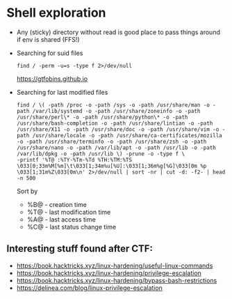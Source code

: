# Shell exploration

- Any (sticky) directory without read is good place to pass things around if env is shared (FFS!)

- Searching for suid files
  ```shell
  find / -perm -u=s -type f 2>/dev/null
  ```
  https://gtfobins.github.io

- Searching for last modified files
  ```shell
  find / \( -path /proc -o -path /sys -o -path /usr/share/man -o -path /var/lib/systemd -o -path /usr/share/zoneinfo -o -path /usr/share/perl\* -o -path /usr/share/python\* -o -path /usr/share/bash-completion -o -path /usr/share/lintian -o -path /usr/share/X11 -o -path /usr/share/doc -o -path /usr/share/vim -o -path /usr/share/locale -o -path /usr/share/ca-certificates/mozilla -o -path /usr/share/terminfo -o -path /usr/share/zsh -o -path /usr/share/nano -o -path /var/lib/apt -o -path /usr/lib -o -path /var/lib/dpkg -o -path /usr/lib \) -prune -o -type f \
  -printf '%T@ :%TY-%Tm-%Td %TH:%TM:%TS \033[0;33m%M[%m]\t\033[1;34m%u[%U]:\033[1;36m%g[%G]\033[0m %p \033[1;31m%Z\033[0m\n' 2>/dev/null | sort -nr | cut -d: -f2- | head -n 500
  ```
  Sort by
  - %B@ - creation time
  - %T@ - last modification time
  - %A@ - last access time
  - %C@ - last status change time

## Interesting stuff found after CTF:
- https://book.hacktricks.xyz/linux-hardening/useful-linux-commands
- https://book.hacktricks.xyz/linux-hardening/privilege-escalation
- https://book.hacktricks.xyz/linux-hardening/bypass-bash-restrictions
- https://delinea.com/blog/linux-privilege-escalation
